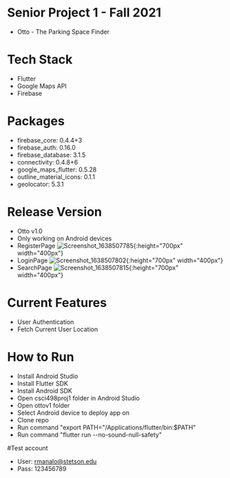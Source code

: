 # Senior Project 1 - Fall 2021
- Otto - The Parking Space Finder

# Tech Stack
- Flutter
- Google Maps API
- Firebase

# Packages
- firebase_core: 0.4.4+3
- firebase_auth: 0.16.0
- firebase_database: 3.1.5
- connectivity: 0.4.8+6
- google_maps_flutter: 0.5.28
- outline_material_icons: 0.1.1
- geolocator: 5.3.1

# Release Version
- Otto v1.0
- Only working on Android devices
- RegisterPage
![Screenshot_1638507785](https://user-images.githubusercontent.com/44278625/144548335-e86b5921-0d7c-456f-9b7b-5ef06f2f0aad.png){:height="700px" width="400px"}
- LoginPage
![Screenshot_1638507802](https://user-images.githubusercontent.com/44278625/144548343-8e779b19-b728-4aba-9b45-c94742341886.png){:height="700px" width="400px"}
- SearchPage
![Screenshot_1638507815](https://user-images.githubusercontent.com/44278625/144548386-cb89375c-3700-468e-948d-baeb25cf6c08.png){:height="700px" width="400px"}

# Current Features
- User Authentication
- Fetch Current User Location

# How to Run
- Install Android Studio
- Install Flutter SDK
- Install Android SDK
- Open csci498proj1 folder in Android Studio
- Open ottov1 folder
- Select Android device to deploy app on
- Clone repo
- Run command "export PATH="/Applications/flutter/bin:$PATH"
- Run command "flutter run --no-sound-null-safety"

#Test account
- User: rmanalo@stetson.edu
- Pass: 123456789


